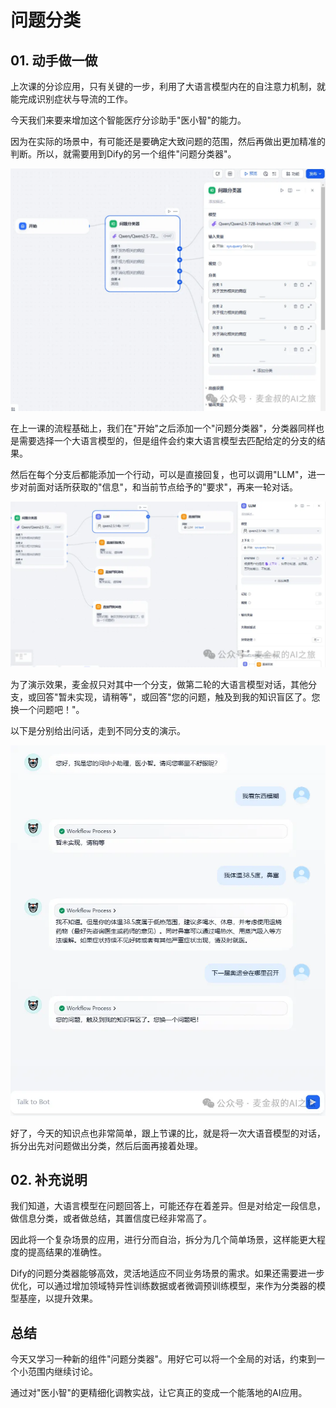 # 问题分类

## **01.** 动手做一做

上次课的分诊应用，只有关键的一步，利用了大语言模型内在的自注意力机制，就能完成识别症状与导流的工作。

今天我们来要来增加这个智能医疗分诊助手"医小智"的能力。

因为在实际的场景中，有可能还是要确定大致问题的范围，然后再做出更加精准的判断。所以，就需要用到Dify的另一个组件"问题分类器"。

![图片](_assets/6e181d78bd9b822b2e62af5ace1f3a90_MD5.webp)

在上一课的流程基础上，我们在"开始"之后添加一个"问题分类器"，分类器同样也是需要选择一个大语言模型的，但是组件会约束大语言模型去匹配给定的分支的结果。

然后在每个分支后都能添加一个行动，可以是直接回复，也可以调用"LLM"，进一步对前面对话所获取的"信息"，和当前节点给予的"要求"，再来一轮对话。

![图片](_assets/2963a71fb9a24499d68ddc5ce33a48ce_MD5.webp)

为了演示效果，麦金叔只对其中一个分支，做第二轮的大语言模型对话，其他分支，或回答"暂未实现，请稍等"，或回答"您的问题，触及到我的知识盲区了。您换一个问题吧！"。

以下是分别给出问话，走到不同分支的演示。

![图片](_assets/147602a9b7f675ca5457e012014af4f5_MD5.webp)

好了，今天的知识点也非常简单，跟上节课的比，就是将一次大语音模型的对话，拆分出先对问题做出分类，然后后面再接着处理。

## **02.** 补充说明

我们知道，大语言模型在问题回答上，可能还存在着差异。但是对给定一段信息，做信息分类，或者做总结，其置信度已经非常高了。

因此将一个复杂场景的应用，进行分而自治，拆分为几个简单场景，这样能更大程度的提高结果的准确性。

Dify的问题分类器能够高效，灵活地适应不同业务场景的需求。如果还需要进一步优化，可以通过增加领域特异性训练数据或者微调预训练模型，来作为分类器的模型基座，以提升效果。

## **总结**

今天又学习一种新的组件"问题分类器"。用好它可以将一个全局的对话，约束到一个小范围内继续讨论。

通过对"医小智"的更精细化调教实战，让它真正的变成一个能落地的AI应用。